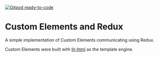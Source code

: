 [![Gitpod ready-to-code](https://img.shields.io/badge/Gitpod-ready--to--code-blue?logo=gitpod)](https://gitpod.io/#https://github.com/wilmarques/redux-customelements)

# Custom Elements and Redux

A simple implementation of Custom Elements communicating using Redux.

Custom Elements were built with [lit-html](https://lit-html.polymer-project.org/) as the template engine.
